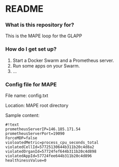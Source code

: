 # README #

### What is this repository for? ###

This is the MAPE loop for the GLAPP


### How do I get set up? ###

1. Start a Docker Swarm and a Prometheus server.
2. Run some apps on your Swarm.
3. ...


### Config file for MAPE ###

File name: config.txt

Location: MAPE root directory

Sample content:
```
#!text
prometheusServerIP=146.185.171.54
prometheusServerPort=19090
ForceMDP=false
violoatedMetric=process_cpu_seconds_total
violatedCellId=57725130644b311b20c4d8a2
violatedOrganId=57724fef644b311b20c4d898
violatedAppId=57724fee644b311b20c4d896
healthinessValue=0

```